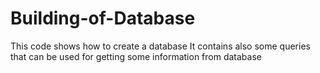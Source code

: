 # Building-of-Database
This code shows how to create a database
It contains also some queries that can be used for getting some information from database

